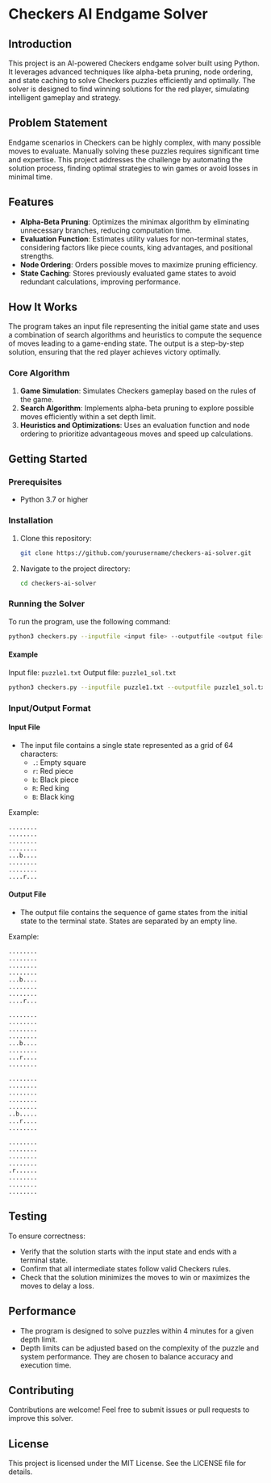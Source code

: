 # Checkers AI Endgame Solver

## Introduction
This project is an AI-powered Checkers endgame solver built using Python. It leverages advanced techniques like alpha-beta pruning, node ordering, and state caching to solve Checkers puzzles efficiently and optimally. The solver is designed to find winning solutions for the red player, simulating intelligent gameplay and strategy.

## Problem Statement
Endgame scenarios in Checkers can be highly complex, with many possible moves to evaluate. Manually solving these puzzles requires significant time and expertise. This project addresses the challenge by automating the solution process, finding optimal strategies to win games or avoid losses in minimal time.

## Features
- **Alpha-Beta Pruning**: Optimizes the minimax algorithm by eliminating unnecessary branches, reducing computation time.
- **Evaluation Function**: Estimates utility values for non-terminal states, considering factors like piece counts, king advantages, and positional strengths.
- **Node Ordering**: Orders possible moves to maximize pruning efficiency.
- **State Caching**: Stores previously evaluated game states to avoid redundant calculations, improving performance.

## How It Works
The program takes an input file representing the initial game state and uses a combination of search algorithms and heuristics to compute the sequence of moves leading to a game-ending state. The output is a step-by-step solution, ensuring that the red player achieves victory optimally.

### Core Algorithm
1. **Game Simulation**: Simulates Checkers gameplay based on the rules of the game.
2. **Search Algorithm**: Implements alpha-beta pruning to explore possible moves efficiently within a set depth limit.
3. **Heuristics and Optimizations**: Uses an evaluation function and node ordering to prioritize advantageous moves and speed up calculations.

## Getting Started

### Prerequisites
- Python 3.7 or higher

### Installation
1. Clone this repository:
   ```bash
   git clone https://github.com/yourusername/checkers-ai-solver.git
   ```
2. Navigate to the project directory:
   ```bash
   cd checkers-ai-solver
   ```

### Running the Solver
To run the program, use the following command:
```bash
python3 checkers.py --inputfile <input file> --outputfile <output file>
```

#### Example
Input file: `puzzle1.txt`
Output file: `puzzle1_sol.txt`
```bash
python3 checkers.py --inputfile puzzle1.txt --outputfile puzzle1_sol.txt
```

### Input/Output Format
#### Input File
- The input file contains a single state represented as a grid of 64 characters:
  - `.`: Empty square
  - `r`: Red piece
  - `b`: Black piece
  - `R`: Red king
  - `B`: Black king

Example:
```
........
........
........
........
...b....
........
........
....r...
```

#### Output File
- The output file contains the sequence of game states from the initial state to the terminal state. States are separated by an empty line.

Example:
```
........
........
........
........
...b....
........
........
....r...

........
........
........
........
...b....
........
...r....
........

........
........
........
........
........
..b.....
...r....
........

........
........
........
........
.r......
........
........
........

```

## Testing
To ensure correctness:
- Verify that the solution starts with the input state and ends with a terminal state.
- Confirm that all intermediate states follow valid Checkers rules.
- Check that the solution minimizes the moves to win or maximizes the moves to delay a loss.

## Performance
- The program is designed to solve puzzles within 4 minutes for a given depth limit.
- Depth limits can be adjusted based on the complexity of the puzzle and system performance. They are chosen to balance accuracy and execution time.

## Contributing
Contributions are welcome! Feel free to submit issues or pull requests to improve this solver.

## License
This project is licensed under the MIT License. See the LICENSE file for details.

